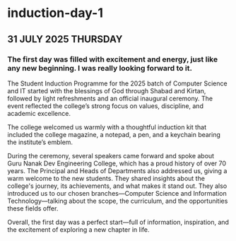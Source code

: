 # induction-day-1

## 31 JULY 2025 THURSDAY 
### The first day was filled with excitement and energy, just like any new beginning. I was really looking forward to it.

The Student Induction Programme for the 2025 batch of Computer Science and IT started with the blessings of God through Shabad and Kirtan, followed by light refreshments and an official inaugural ceremony. The event reflected the college’s strong focus on values, discipline, and academic excellence.


The college welcomed us warmly with a thoughtful induction kit that included the college magazine, a notepad, a pen, and a keychain bearing the institute’s emblem.


During the ceremony, several speakers came forward and spoke about Guru Nanak Dev Engineering College, which has a proud history of over 70 years. The Principal and Heads of Departments also addressed us, giving a warm welcome to the new students. They shared insights about the college's journey, its achievements, and what makes it stand out. They also introduced us to our chosen branches—Computer Science and Information Technology—talking about the scope, the curriculum, and the opportunities these fields offer.


Overall, the first day was a perfect start—full of information, inspiration, and the excitement of exploring a new chapter in life.



